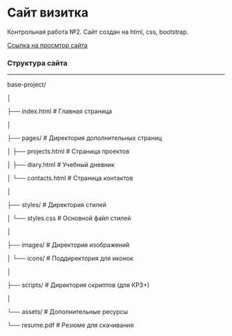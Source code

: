 <h1>Сайт визитка</h1>
<p>Контрольная работа №2. Сайт создан на html, css, bootstrap.</p>
<a href="https://deatheh.github.io/kr2/index.html">Ссылка на просмтор сайта</a>
<h3>Структура сайта</h3>
<hr>
<p>base-project/</p>
<p>│</p>
<p>├── index.html # Главная страница</p>
<p>│</p>
<p>├── pages/ # Директория дополнительных страниц</p>
<p>│ ├── projects.html # Страница проектов</p>
<p>│ ├── diary.html # Учебный дневник</p>
<p>│ └── contacts.html # Страница контактов</p>
<p>│</p>
<p>├── styles/ # Директория стилей</p>
<p>│ └── styles.css # Основной файл стилей</p>
<p>│</p>
<p>├── images/ # Директория изображений</p>
<p>│ └── icons/ # Поддиректория для иконок</p>
<p>│</p>
<p>├── scripts/ # Директория скриптов (для КР3+)</p>
<p>│</p>
<p>└── assets/ # Дополнительные ресурсы</p>
<p> └── resume.pdf # Резюме для скачивания</p>

